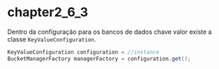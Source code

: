 # chapter2\_6\_3

Dentro da configuração para os bancos de dados chave valor existe a classe `KeyValueConfiguration`.

```java
KeyValueConfiguration configuration = //instance
BucketManagerFactory managerFactory = configuration.get();
```

